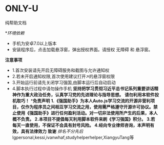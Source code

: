 # ONLY-U
纯帮助文档

**环境依赖*

- 手机为安卓7.0以上版本
- 安装程序后，点击加载悬浮窗，弹出授权界面。请授权 无障碍 和 悬浮窗。

**注意事项**
- 1.首次安装请先开启无障碍服务和截图与允许通知权
- 2.若未开启通知权限,首次使用建议打开↗的悬浮窗权限
- 3.开始运行前请先关闭学习强国,由脚本运行后自动启动
- 4.脚本执行过程中请勿操作手机
**坚持把学习贯彻习近平总书记系列重要讲话精神作为重大政治任务，认真学习党的先进理论与指导思想。**
**请勿利用本软件投机取巧！**
***免责声明**
**1.《强国助手》为本人Auto.js学习交流的开源非营利项目，仅作为程序员之间相互学习交流之用，使用需严格遵守开源许可协议。禁止使用《强国助手》进行任何盈利活动。对一切非法使用所产生的后果，本人概不负责。
2.本项目不提倡每天利用脚本软件来刷《学习强国》积分。
3.若每天一直使用，不保证不会具有封号风险。
4.经向专业律师咨询，本声明有效，具有法律效力**
**致谢**
*排名不分先后*
lgpersonal,kessi,ivanwhaf,studyhelperhelper,XiangyuTang等
